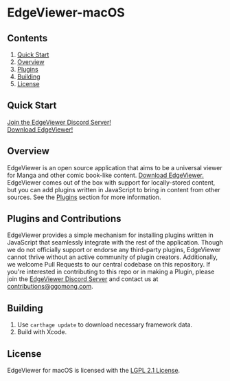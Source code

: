 # EdgeViewer-macOS
## Contents
1. [Quick Start](#quick-start)
1. [Overview](#overview)
1. [Plugins](#plugins-and-contributions)
1. [Building](#building)
1. [License](#license)

## Quick Start
[Join the EdgeViewer Discord Server!](https://discord.gg/ddUnTUq)  
[Download EdgeViewer!](https://github.com/NoNameOpenSource/edgeviewer-macos/releases/download/0.1.0/EdgeViewer.app.zip)

## Overview
EdgeViewer is an open source application that aims to be a universal viewer for Manga and other comic book-like content. <a href="https://github.com/NoNameOpenSource/edgeviewer-macos/releases/download/0.1.0/EdgeViewer.app.zip">Download EdgeViewer.</a> EdgeViewer comes out of the box with support for locally-stored content, but you can add plugins written in JavaScript to bring in content from other sources. See the [Plugins](#plugins) section for more information.

## Plugins and Contributions
EdgeViewer provides a simple mechanism for installing plugins written in JavaScript that seamlessly integrate with the rest of the application. Though we do not officially support or endorse any third-party plugins, EdgeViewer cannot thrive without an active community of plugin creators. Additionally, we welcome Pull Requests to our central codebase on this repository. If you're interested in contributing to this repo or in making a Plugin, please join the [EdgeViewer Discord Server](https://discord.gg/ddUnTUq) and contact us at [contributions@ggomong.com](mailto:contributions@ggomong.com).

<a name="building"></a>
## Building
1. Use `carthage update` to download necessary framework data.
2. Build with Xcode.

<a name="license"></a>
## License
EdgeViewer for macOS is licensed with the [LGPL 2.1 License](https://www.gnu.org/licenses/old-licenses/lgpl-2.1.en.html).
